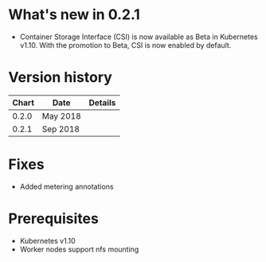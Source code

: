 # What's new in 0.2.1
* Container Storage Interface (CSI) is now available as Beta in Kubernetes v1.10. With the promotion to Beta, CSI is now enabled by default.

# Version history
| Chart | Date | Details |
| ----- | ---- | ------- |
| 0.2.0 | May 2018 | |
| 0.2.1 | Sep 2018 | |

# Fixes
- Added metering annotations

# Prerequisites
- Kubernetes v1.10
- Worker nodes support nfs mounting
